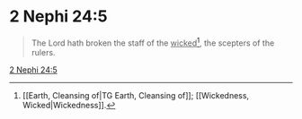 # 2 Nephi 24:5

> The Lord hath broken the staff of the <u>wicked</u>[^a], the scepters of the rulers.

[2 Nephi 24:5](https://www.churchofjesuschrist.org/study/scriptures/bofm/2-ne/24?lang=eng&id=p5#p5)


[^a]: [[Earth, Cleansing of|TG Earth, Cleansing of]]; [[Wickedness, Wicked|Wickedness]].  
